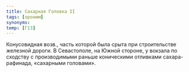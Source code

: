 ```yaml
---
title: Сахарная Головка II
tags: [ороним]
synonyms:
temp: [Г13]
---
```


Конусовидная возв., часть которой была срыта при строительстве железной дороги.
В Севастополе, на Южной стороне, у вокзала по сходству с производимыми раньше
коническими отливками сахара-рафинада, «сахарными головами».
